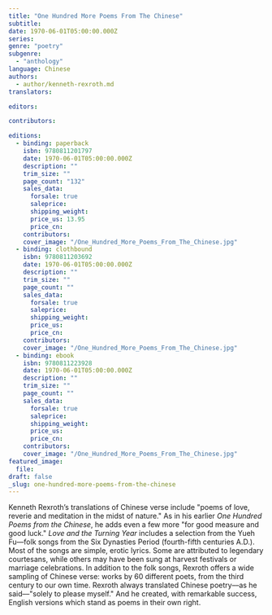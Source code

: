 ```yaml
---
title: "One Hundred More Poems From The Chinese"
subtitle:
date: 1970-06-01T05:00:00.000Z
series:
genre: "poetry"
subgenre:
  - "anthology"
language: Chinese
authors:
  - author/kenneth-rexroth.md
translators:

editors:

contributors:

editions:
  - binding: paperback
    isbn: 9780811201797
    date: 1970-06-01T05:00:00.000Z
    description: ""
    trim_size: ""
    page_count: "132"
    sales_data:
      forsale: true
      saleprice:
      shipping_weight:
      price_us: 13.95
      price_cn:
    contributors:
    cover_image: "/One_Hundred_More_Poems_From_The_Chinese.jpg"
  - binding: clothbound
    isbn: 9780811203692
    date: 1970-06-01T05:00:00.000Z
    description: ""
    trim_size: ""
    page_count: ""
    sales_data:
      forsale: true
      saleprice:
      shipping_weight:
      price_us:
      price_cn:
    contributors:
    cover_image: "/One_Hundred_More_Poems_From_The_Chinese.jpg"
  - binding: ebook
    isbn: 9780811223928
    date: 1970-06-01T05:00:00.000Z
    description: ""
    trim_size: ""
    page_count: ""
    sales_data:
      forsale: true
      saleprice:
      shipping_weight:
      price_us:
      price_cn:
    contributors:
    cover_image: "/One_Hundred_More_Poems_From_The_Chinese.jpg"
featured_image:
  file:
draft: false
_slug: one-hundred-more-poems-from-the-chinese
---
```


Kenneth Rexroth’s translations of Chinese verse include "poems of love, reverie and meditation in the midst of nature." As in his earlier _One Hundred Poems from the Chinese_, he adds even a few more "for good measure and good luck." _Love and the Turning Year_ includes a selection from the Yueh Fu––folk songs from the Six Dynasties Period (fourth-fifth centuries A.D.). Most of the songs are simple, erotic lyrics. Some are attributed to legendary courtesans, while others may have been sung at harvest festivals or marriage celebrations. In addition to the folk songs, Rexroth offers a wide sampling of Chinese verse: works by 60 different poets, from the third century to our own time. Rexroth always translated Chinese poetry––as he said––"solely to please myself." And he created, with remarkable success, English versions which stand as poems in their own right.

